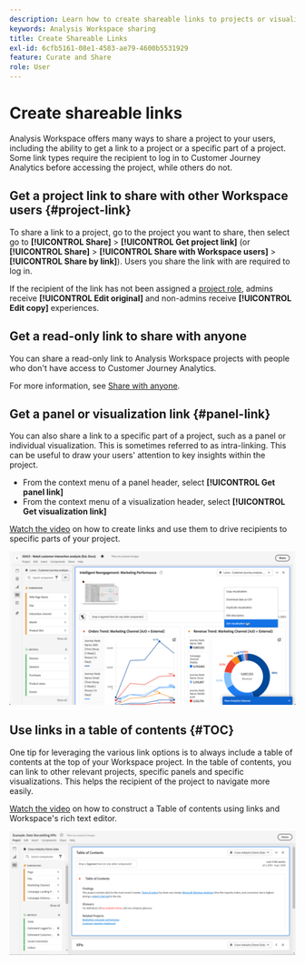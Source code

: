 ```yaml
---
description: Learn how to create shareable links to projects or visualizations.
keywords: Analysis Workspace sharing
title: Create Shareable Links
exl-id: 6cfb5161-08e1-4583-ae79-4600b5531929
feature: Curate and Share
role: User
---
```

# Create shareable links

Analysis Workspace offers many ways to share a project to your users, including the ability to get a link to a project or a specific part of a project. Some link types require the recipient to log in to Customer Journey Analytics before accessing the project, while others do not. 

## Get a project link to share with other Workspace users {#project-link} 

To share a link to a project, go to the project you want to share, then select go to **[!UICONTROL Share]** > **[!UICONTROL Get project link]** (or **[!UICONTROL Share]** > **[!UICONTROL Share with Workspace users]** > **[!UICONTROL Share by link]**). Users you share the link with are required to log in. 

If the recipient of the link has not been assigned a [project role](/help/analysis-workspace/curate-share/share-projects.md), admins receive **[!UICONTROL Edit original]** and non-admins receive **[!UICONTROL Edit copy]** experiences.

## Get a read-only link to share with anyone

You can share a read-only link to Analysis Workspace projects with people who don't have access to Customer Journey Analytics.

For more information, see [Share with anyone](/help/analysis-workspace/curate-share/share-projects.md#share-a-project-with-anyone-no-login-required).

## Get a panel or visualization link {#panel-link} 

You can also share a link to a specific part of a project, such as a panel or individual visualization. This is sometimes referred to as intra-linking. This can be useful to draw your users' attention to key insights within the project.  

* From the context menu of a panel header, select **[!UICONTROL Get panel link]** 
* From the context menu of a visualization header, select **[!UICONTROL Get visualization link]** 

[Watch the video](https://experienceleague.adobe.com/docs/analytics-learn/tutorials/analysis-workspace/visualizations/intra-linking-in-analysis-workspace.html) on how to create links and use them to drive recipients to specific parts of your project. 

![The drop-down menu after you right-click the header with the Get visualization link highlighted.](assets/get-visualization-link.png)

## Use links in a table of contents {#TOC} 

One tip for leveraging the various link options is to always include a table of contents at the top of your Workspace project. In the table of contents, you can link to other relevant projects, specific panels and specific visualizations. This helps the recipient of the project to navigate more easily.  

[Watch the video](https://experienceleague.adobe.com/docs/analytics-learn/tutorials/analysis-workspace/navigating-workspace-projects/create-a-toc-in-analysis-workspace.html) on how to construct a Table of contents using links and Workspace's rich text editor. 

![A project Table of contents.](assets/toc.png)
